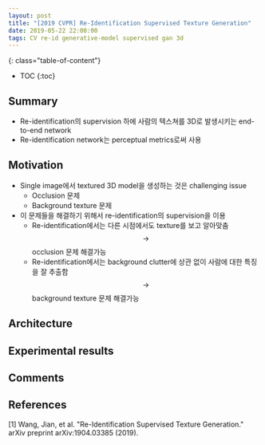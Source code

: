 ```yaml
---
layout: post
title: "[2019 CVPR] Re-Identification Supervised Texture Generation"
date: 2019-05-22 22:00:00
tags: CV re-id generative-model supervised gan 3d
---
```


<!--more-->

{: class="table-of-content"}
* TOC
{:toc}


## Summary

- Re-identification의 supervision 하에 사람의 텍스쳐를 3D로 발생시키는 end-to-end network
- Re-identification network는 perceptual metrics로써 사용 

## Motivation

- Single image에서 textured 3D model을 생성하는 것은 challenging issue
  - Occlusion 문제
  - Background texture 문제
- 이 문제들을 해결하기 위해서 re-identification의 supervision을 이용 
  - Re-identification에서는 다른 시점에서도 texture를 보고 알아맞춤 $$\rightarrow$$ occlusion 문제 해결가능
  - Re-identification에서는 background clutter에 상관 없이 사람에 대한 특징을 잘 추출함 $$\rightarrow$$ background texture 문제 해결가능

## Architecture


## Experimental results


## Comments


## References

[1] Wang, Jian, et al. "Re-Identification Supervised Texture Generation." arXiv preprint arXiv:1904.03385 (2019).
